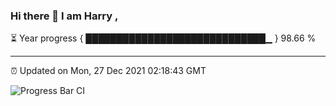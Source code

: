 ### Hi there 👋 I am Harry , 

⏳ Year progress { █████████████████████████████▁ } 98.66 %

---

⏰ Updated on Mon, 27 Dec 2021 02:18:43 GMT

![Progress Bar CI](https://github.com/duykhang68/duykhang68/workflows/Progress%20Bar%20CI/badge.svg)
